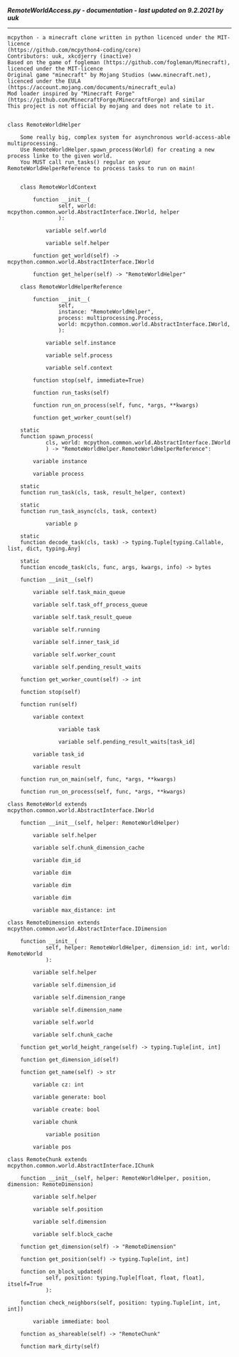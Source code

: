 ***RemoteWorldAccess.py - documentation - last updated on 9.2.2021 by uuk***
___

    mcpython - a minecraft clone written in python licenced under the MIT-licence 
    (https://github.com/mcpython4-coding/core)
    Contributors: uuk, xkcdjerry (inactive)
    Based on the game of fogleman (https://github.com/fogleman/Minecraft), licenced under the MIT-licence
    Original game "minecraft" by Mojang Studios (www.minecraft.net), licenced under the EULA
    (https://account.mojang.com/documents/minecraft_eula)
    Mod loader inspired by "Minecraft Forge" (https://github.com/MinecraftForge/MinecraftForge) and similar
    This project is not official by mojang and does not relate to it.


    class RemoteWorldHelper
        
        Some really big, complex system for asynchronous world-access-able multiprocessing.
        Use RemoteWorldHelper.spawn_process(World) for creating a new process linke to the given world.
        You MUST call run_tasks() regular on your RemoteWorldHelperReference to process tasks to run on main!


        class RemoteWorldContext

            function __init__(
                    self, world: mcpython.common.world.AbstractInterface.IWorld, helper
                    ):

                variable self.world

                variable self.helper

            function get_world(self) -> mcpython.common.world.AbstractInterface.IWorld

            function get_helper(self) -> "RemoteWorldHelper"

        class RemoteWorldHelperReference

            function __init__(
                    self,
                    instance: "RemoteWorldHelper",
                    process: multiprocessing.Process,
                    world: mcpython.common.world.AbstractInterface.IWorld,
                    ):

                variable self.instance

                variable self.process

                variable self.context

            function stop(self, immediate=True)

            function run_tasks(self)

            function run_on_process(self, func, *args, **kwargs)

            function get_worker_count(self)

        static
        function spawn_process(
                cls, world: mcpython.common.world.AbstractInterface.IWorld
                ) -> "RemoteWorldHelper.RemoteWorldHelperReference":

            variable instance

            variable process

        static
        function run_task(cls, task, result_helper, context)

        static
        function run_task_async(cls, task, context)

                variable p

        static
        function decode_task(cls, task) -> typing.Tuple[typing.Callable, list, dict, typing.Any]

        static
        function encode_task(cls, func, args, kwargs, info) -> bytes

        function __init__(self)

            variable self.task_main_queue

            variable self.task_off_process_queue

            variable self.task_result_queue

            variable self.running

            variable self.inner_task_id

            variable self.worker_count

            variable self.pending_result_waits

        function get_worker_count(self) -> int

        function stop(self)

        function run(self)

            variable context

                    variable task

                    variable self.pending_result_waits[task_id]

            variable task_id

            variable result

        function run_on_main(self, func, *args, **kwargs)

        function run_on_process(self, func, *args, **kwargs)

    class RemoteWorld extends mcpython.common.world.AbstractInterface.IWorld

        function __init__(self, helper: RemoteWorldHelper)

            variable self.helper

            variable self.chunk_dimension_cache

            variable dim_id

            variable dim

            variable dim

            variable dim

            variable max_distance: int

    class RemoteDimension extends mcpython.common.world.AbstractInterface.IDimension

        function __init__(
                self, helper: RemoteWorldHelper, dimension_id: int, world: RemoteWorld
                ):

            variable self.helper

            variable self.dimension_id

            variable self.dimension_range

            variable self.dimension_name

            variable self.world

            variable self.chunk_cache

        function get_world_height_range(self) -> typing.Tuple[int, int]

        function get_dimension_id(self)

        function get_name(self) -> str

            variable cz: int

            variable generate: bool

            variable create: bool

            variable chunk

                variable position

            variable pos

    class RemoteChunk extends mcpython.common.world.AbstractInterface.IChunk

        function __init__(self, helper: RemoteWorldHelper, position, dimension: RemoteDimension)

            variable self.helper

            variable self.position

            variable self.dimension

            variable self.block_cache

        function get_dimension(self) -> "RemoteDimension"

        function get_position(self) -> typing.Tuple[int, int]

        function on_block_updated(
                self, position: typing.Tuple[float, float, float], itself=True
                ):

        function check_neighbors(self, position: typing.Tuple[int, int, int])

            variable immediate: bool

        function as_shareable(self) -> "RemoteChunk"

        function mark_dirty(self)